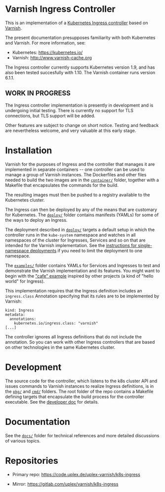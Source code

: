 # Varnish Ingress Controller

This is an implementation of a [Kubernetes Ingress controller](https://kubernetes.io/docs/concepts/services-networking/ingress/)
based on [Varnish](http://www.varnish-cache.org).

The present documentation presupposes familiarity with both Kubernetes and
Varnish. For more information, see:

* Kubernetes: https://kubernetes.io/
* Varnish: http://www.varnish-cache.org

The Ingress controller currently supports Kubernetes version 1.9, and
has also been tested succesfully with 1.10. The Varnish container runs
version 6.1.1.

## WORK IN PROGRESS

The Ingress controller implementation is presently in development and
is undergoing initial testing. There is currently no support for TLS
connections, but TLS support will be added.

Other features are subject to change on short notice. Testing and
feedback are nevertheless welcome, and very valuable at this early
stage.

# Installation

Varnish for the purposes of Ingress and the controller that manages it
are implemented in separate containers -- one controller can be used
to manage a group of Varnish instances. The Dockerfiles and other
files needed to build the two images are in the
[``container/``](/container) folder, together with a Makefile that
encapsulates the commands for the build.

The resulting images must then be pushed to a registry available to
the Kubernetes cluster.

The Ingress can then be deployed by any of the means that are
customary for Kubernetes. The [``deploy/``](/deploy) folder contains
manifests (YAMLs) for some of the ways to deploy an Ingress.

The deployment described in [``deploy/``](/deploy) targets a default
setup in which the controller runs in the ``kube-system`` namespace
and watches in all namespaces of the cluster for Ingresses, Services
and so on that are intended for the Varnish implementation. See the
[instructions for single-namespace deployments](/examples/namespace)
if you need to limit the deployment to one namespace.

The [``examples/``](/examples) folder contains YAMLs for Services and
Ingresses to test and demonstrate the Varnish implementation and its
features. You might want to begin with the
["cafe" example](/examples/hello) inspired by other projects (a kind
of "hello world" for Ingress).

This implementation requires that the Ingress definition includes an
``ingress.class`` Annotation specifying that its rules are to be
implemented by Varnish:
```
kind: Ingress
metadata:
  annotations:
    kubernetes.io/ingress.class: "varnish"
[...]
```
The controller ignores all Ingress definitions that do not include the
annotation. So you can work with other Ingress controllers that are
based on other technologies in the same Kubernetes cluster.

# Development

The source code for the controller, which listens to the k8s cluster
API and issues commands to Varnish instances to realize Ingress
definitions, is in the [``pkg/``](/pkg) and [``cmd/``](/cmd)
folders. The root folder of the repo contains a Makefile defining
targets that encapsulate the build process for the controller
executable. See the [developer doc](/docs/dev.md) for details.

# Documentation

See the [``docs/``](/docs) folder for technical references and more
detailed discussions of various topics.

# Repositories

* Primary repo: https://code.uplex.de/uplex-varnish/k8s-ingress

* Mirror: https://gitlab.com/uplex/varnish/k8s-ingress
